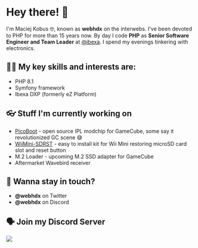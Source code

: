 # Hey there! 👋

I'm Maciej Kobus 🤓, known as **webhdx** on the interwebs. I've been devoted to PHP for more than 15 years now. By day I code **PHP** as **Senior Software Engineer and Team Leader** at [@ibexa](https://github.com/ibexa). I spend my evenings tinkering with electronics.

## 🧑‍🚀 My key skills and interests are:
* PHP 8.1
* Symfony framework
* Ibexa DXP (formerly eZ Platform)

## 👓 Stuff I'm currently working on
* [PicoBoot](https://github.com/webhdx/PicoBoot) - open source IPL modchip for GameCube, some say it revolutionized GC scene 😅
* [WiiMini-SDRST](https://github.com/webhdx/WiiMini-SDRST) - easy to install kit for Wii Mini restoring microSD card slot and reset button
* M.2 Loader - upcoming M.2 SSD adapter for GameCube
* Aftermarket Wavebird receiver

## 🤝 Wanna stay in touch? 
* **@webhdx** on Twitter
* **@webhdx** on Discord

## 🗣️ Join my Discord Server
[![](https://dcbadge.vercel.app/api/server/fEhyWRPCmb)](https://click.webhdx.dev/discord)
